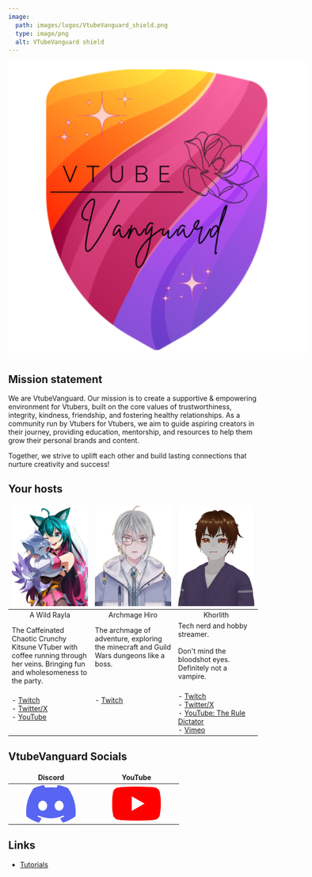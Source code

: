 ```yaml
---
image:
  path: images/logos/VtubeVanguard_shield.png
  type: image/png
  alt: VTubeVanguard shield
---
```

<style>
img[alt="VtubeVanguard_shield.png"] { 
  max-width:  750px; 
  display: block;
  margin-left: auto;
  margin-right: auto;
}
</style>

![VtubeVanguard_shield.png](images/logos/VtubeVanguard_shield.png)

## Mission statement

We are VtubeVanguard. Our mission is to create a supportive & empowering environment for Vtubers, built on the core values of trustworthiness, integrity, kindness, friendship, and fostering healthy relationships. As a community run by Vtubers for Vtubers, we aim to guide aspiring creators in their journey, providing education, mentorship, and resources to help them grow their personal brands and content.

Together, we strive to uplift each other and build lasting connections that nurture creativity and success!

## Your hosts

<style>
table {
  width: auto;
  border: none !important;
}
th {
  width: 33%;
  border: none !important;
}
td {
  border: none !important;
}
</style>

| ![a_wild_rayla.png](images/avatars/a_wild_rayla.png)                                                                                                | ![Archmage_Hiro.png](images/avatars/Archmage_Hiro.png)                                              | ![Khorlith.png](images/avatars/Khorlith.png)                                                                                                                                                              |
| --------------------------------------------------------------------------------------------------------------------------------------------------- | --------------------------------------------------------------------------------------------------- | --------------------------------------------------------------------------------------------------------------------------------------------------------------------------------------------------------- |
| <center>A Wild Rayla</center>                                                                                                                       | <center>Archmage Hiro</center>                                                                      | <center>Khorlith</center>                                                                                                                                                                                 |
| The Caffeinated Chaotic Crunchy Kitsune VTuber with coffee running through her veins. Bringing fun and wholesomeness to the party.                  | The archmage of adventure, exploring the minecraft and Guild Wars dungeons like a boss.<br><br><br> | Tech nerd and hobby streamer. <br><br>Don't mind the bloodshot eyes. Definitely not a vampire.<br><br>                                                                                                    |
| - [Twitch](https://www.twitch.tv/a_wild_rayla)<br>- [Twitter/X](https://x.com/A_Wild_Rayla)<br>- [YouTube](https://www.youtube.com/@AWildRayla)<br><br> | - [Twitch](https://www.twitch.tv/archmage_hirovt)<br><br><br><br>                                       | - [Twitch](https://www.twitch.tv/khorlith)<br>- [Twitter/X](https://x.com/Khorlith)<br>- [YouTube: The Rule Dictator](https://www.youtube.com/@Khorlith)<br>- [Vimeo](https://vimeo.com/channels/1839287) |

## VtubeVanguard Socials

<style>
img[alt="Discord.png"] {
  max-width: 100px;
  display: block;
  margin-left: auto;
  margin-right: auto;
}
img[alt="YouTube.png"] {
  max-width: 100px;
  display: block;
  margin-left: auto;
  margin-right: auto;
}
</style>

| <center>Discord</center>                                                  | <center>YouTube</center>                                                           |
| ------------------------------------------------------------------------- | ---------------------------------------------------------------------------------- |
| [![Discord.png](images/logos/Discord.png)](https://discord.gg/Bruf6xbzXG) | [![YouTube.png](images/logos/YouTube.png)](https://www.youtube.com/@VtubeVanguard) |
 
## Links

- [Tutorials](tutorials/index.md)

<P><BR></P>
